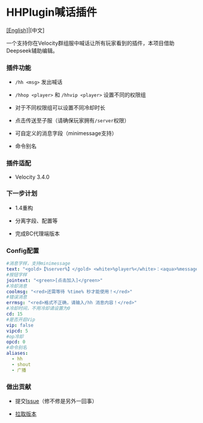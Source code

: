 # HHPlugin喊话插件

[[English]](README.en.md)|[中文]

一个支持你在Velocity群组服中喊话让所有玩家看到的插件，本项目借助Deepseek辅助编辑。

### 插件功能

* `/hh <msg>` 发出喊话

* `/hhop <player>` 和 `/hhvip <player>` 设置不同的权限组

* 对于不同权限组可以设置不同冷却时长

* 点击传送至子服（请确保玩家拥有`/server`权限）

* 可自定义的消息字段（minimessage支持）

* 命令别名

### 插件适配

* Velocity 3.4.0

### 下一步计划

* 1.4重构

* 分离字段、配置等

* 完成BC代理端版本

### Config配置

```yml
#消息字样，支持minimessage
text: "<gold>【%server%】</gold> <white>%player%</white>：<aqua>%message%</aqua>"
#按钮字样
jointext: "<green>[点击加入]</green>"
#冷却消息
coolmsg: "<red>还需等待 %time% 秒才能使用！</red>"
#错误消息
errmsg: "<red>格式不正确，请输入/hh 消息内容！</red>"
#冷却时间，不用冷却请设置为0
cd: 15
#是否开启Vip
vip: false
vipcd: 5
#op冷却
opcd: 0
#命令别名
aliases:
  - hh
  - shout
  - 广播
```

### 做出贡献

* 提交[Issue](https://github.com/dly0331/hhplugin/issues)（修不修是另外一回事）

* [拉取版本](https://github.com/dly0331/hhplugin/pulls)
